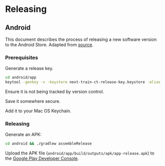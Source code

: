 # Releasing

## Android

This document describes the process of releasing a new software version to the Android Store. Adapted from [source](https://facebook.github.io/react-native/docs/signed-apk-android.html).

### Prerequisites

Generate a release key.

```` sh
cd android/app
keytool -genkey -v -keystore next-train-ct-release-key.keystore -alias next-train-ct-key-alias -keyalg RSA -keysize 2048 -validity 10000
````

Ensure it is not being tracked by version control.

Save it somewhere secure.

Add it to your Mac OS Keychain.

### Releasing

Generate an APK:

```` sh
cd android && ./gradlew assembleRelease
````

Upload the APK file (`android/app/build/outputs/apk/app-release.apk`) to the [Google Play Developer Console](https://play.google.com/apps/publish/).
